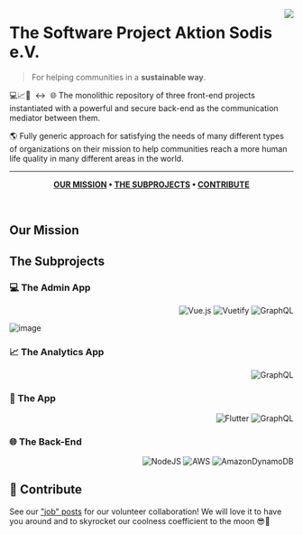 [<img src="https://static.wixstatic.com/media/4c7cb4_417d9220d9a841a9978ae574fb7f24ae~mv2.png/v1/fill/w_221,h_221,al_c,q_85,usm_0.66_1.00_0.01/Logo%20sun%20grunge_edited_edited_edited.webp" align="right" />](https://www.aktion-sodis.org/?lang=en)

# The Software Project Aktion Sodis e.V.
> For helping communities in a **sustainable way**.

💻📈📱&nbsp;&nbsp;↔️&nbsp;&nbsp;🌐 The monolithic repository of three front-end projects instantiated with a powerful and secure back-end as the communication mediator between them.

🌎 Fully generic approach for satisfying the needs of many different types of organizations on their mission to help communities reach a more human life quality in many different areas in the world.

---

<div align="center">
  
**[OUR MISSION](https://github.com/Aktion-Sodis/software-main#our-mission) • 
[THE SUBPROJECTS](https://github.com/Aktion-Sodis/software-main#the-subprojects) • 
[CONTRIBUTE](https://github.com/Aktion-Sodis/software-main#contribute)**

</div>

<br />

## Our Mission

## The Subprojects

### 💻 The Admin App

<div align="right">
  
![Vue.js](https://img.shields.io/badge/vuejs-%2335495e.svg?style=for-the-badge&logo=vuedotjs&logoColor=%234FC08D) ![Vuetify](https://img.shields.io/badge/Vuetify-1867C0?style=for-the-badge&logo=vuetify&logoColor=AEDDFF) ![GraphQL](https://img.shields.io/badge/-GraphQL-E10098?style=for-the-badge&logo=graphql&logoColor=white)

</div>

![image](https://user-images.githubusercontent.com/4698720/147454315-1a985342-36aa-4661-aada-43fede5deb97.png)

### 📈 The Analytics App

<div align="right">

![GraphQL](https://img.shields.io/badge/-GraphQL-E10098?style=for-the-badge&logo=graphql&logoColor=white)
  
</div>

### 📱 The App
  
<div align="right">

![Flutter](https://img.shields.io/badge/Flutter-%2302569B.svg?style=for-the-badge&logo=Flutter&logoColor=white) ![GraphQL](https://img.shields.io/badge/-GraphQL-E10098?style=for-the-badge&logo=graphql&logoColor=white)
  
</div>

### 🌐 The Back-End

<div align="right">

![NodeJS](https://img.shields.io/badge/node.js-6DA55F?style=for-the-badge&logo=node.js&logoColor=white) ![AWS](https://img.shields.io/badge/AWS-%23FF9900.svg?style=for-the-badge&logo=amazon-aws&logoColor=white) ![AmazonDynamoDB](https://img.shields.io/badge/Amazon%20DynamoDB-4053D6?style=for-the-badge&logo=Amazon%20DynamoDB&logoColor=white)
  
</div>

## 🙌 Contribute

See our ["job" posts](https://cloud.collective-incubator.de/teams/aktion-sodis) for our volunteer collaboration! We will love it to have you around and to skyrocket our coolness coefficient to the moon 😎🚀
